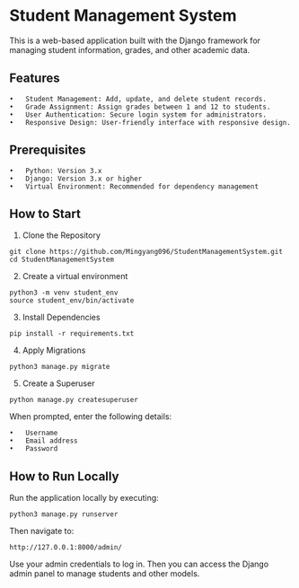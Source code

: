 # Student Management System

This is a web-based application built with the Django framework for managing student information, grades, and other academic data.

## Features

	•	Student Management: Add, update, and delete student records.
	•	Grade Assignment: Assign grades between 1 and 12 to students.
	•	User Authentication: Secure login system for administrators.
	•	Responsive Design: User-friendly interface with responsive design.

## Prerequisites

	•	Python: Version 3.x
	•	Django: Version 3.x or higher
	•	Virtual Environment: Recommended for dependency management


## How to Start

1. Clone the Repository
```
git clone https://github.com/Mingyang096/StudentManagementSystem.git
cd StudentManagementSystem
```

2. Create a virtual environment
```
python3 -m venv student_env
source student_env/bin/activate
```

3. Install Dependencies
```
pip install -r requirements.txt
```

4. Apply Migrations

```
python3 manage.py migrate
```

5. Create a Superuser

```
python manage.py createsuperuser
```
When prompted, enter the following details:

	•	Username
	•	Email address
	•	Password

## How to Run Locally

Run the application locally by executing:
```
python3 manage.py runserver
```

Then navigate to:
```
http://127.0.0.1:8000/admin/
```
Use your admin credentials to log in. Then you can access the Django admin panel to manage students and other models.
